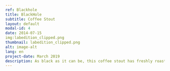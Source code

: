 ```yaml
---
ref: Blackhole
title: BlackHole
subtitle: Coffee Stout
layout: default
modal-id: 4
date: 2014-07-15
img:labedition_clipped.png
thumbnail: labedition_clipped.png
alt: image-alt
lang: en
project-date: March 2019
description: As black as it can be, this coffee stout has freshly roasted coffee beans steeped for just the right amount of time. 
---
```

